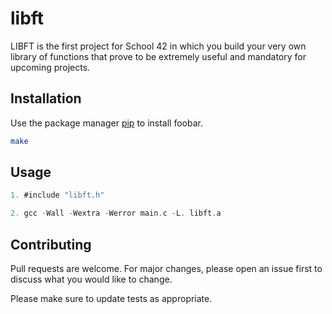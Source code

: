 # libft

LIBFT is the first project for School 42 in which you build your very own library of functions that prove to be extremely useful and mandatory for upcoming projects.

## Installation

Use the package manager [pip](https://pip.pypa.io/en/stable/) to install foobar.

```zsh
make
```

## Usage

```C
1. #include "libft.h"

2. gcc -Wall -Wextra -Werror main.c -L. libft.a
```
## Contributing
Pull requests are welcome. For major changes, please open an issue first to discuss what you would like to change.

Please make sure to update tests as appropriate.

